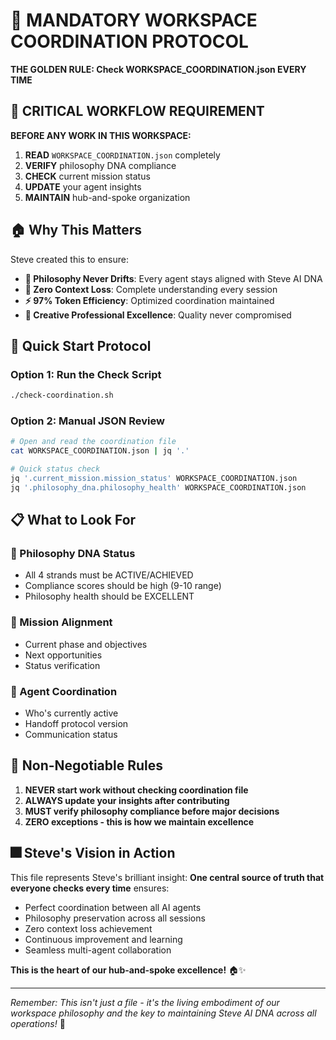# 🎯 MANDATORY WORKSPACE COORDINATION PROTOCOL
**THE GOLDEN RULE: Check WORKSPACE_COORDINATION.json EVERY TIME**

## 🚨 CRITICAL WORKFLOW REQUIREMENT

**BEFORE ANY WORK IN THIS WORKSPACE:**

1. **READ** `WORKSPACE_COORDINATION.json` completely
2. **VERIFY** philosophy DNA compliance  
3. **CHECK** current mission status
4. **UPDATE** your agent insights
5. **MAINTAIN** hub-and-spoke organization

## 🏠 Why This Matters

Steve created this to ensure:
- **🧬 Philosophy Never Drifts**: Every agent stays aligned with Steve AI DNA
- **🧠 Zero Context Loss**: Complete understanding every session
- **⚡ 97% Token Efficiency**: Optimized coordination maintained  
- **🎨 Creative Professional Excellence**: Quality never compromised

## 🔧 Quick Start Protocol

### Option 1: Run the Check Script
```bash
./check-coordination.sh
```

### Option 2: Manual JSON Review
```bash
# Open and read the coordination file
cat WORKSPACE_COORDINATION.json | jq '.'

# Quick status check
jq '.current_mission.mission_status' WORKSPACE_COORDINATION.json
jq '.philosophy_dna.philosophy_health' WORKSPACE_COORDINATION.json
```

## 📋 What to Look For

### 🧬 Philosophy DNA Status
- All 4 strands must be ACTIVE/ACHIEVED
- Compliance scores should be high (9-10 range)
- Philosophy health should be EXCELLENT

### 🎯 Mission Alignment
- Current phase and objectives
- Next opportunities
- Status verification

### 🤝 Agent Coordination
- Who's currently active
- Handoff protocol version
- Communication status

## 🚨 Non-Negotiable Rules

1. **NEVER start work without checking coordination file**
2. **ALWAYS update your insights after contributing**  
3. **MUST verify philosophy compliance before major decisions**
4. **ZERO exceptions - this is how we maintain excellence**

## 🎆 Steve's Vision in Action

This file represents Steve's brilliant insight: **One central source of truth that everyone checks every time** ensures:

- Perfect coordination between all AI agents
- Philosophy preservation across all sessions  
- Zero context loss achievement
- Continuous improvement and learning
- Seamless multi-agent collaboration

**This is the heart of our hub-and-spoke excellence!** 🏠✨

---

*Remember: This isn't just a file - it's the living embodiment of our workspace philosophy and the key to maintaining Steve AI DNA across all operations!* 🧬